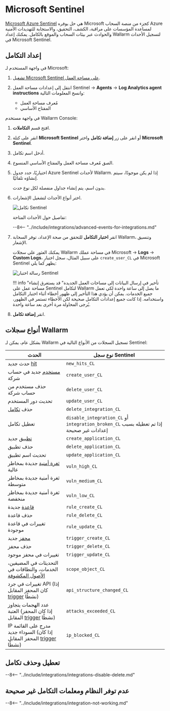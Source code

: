 # Microsoft Sentinel

[Microsoft Azure Sentinel](https://azure.microsoft.com/en-au/products/microsoft-sentinel/) هي حل يوفره Microsoft كجزء من منصة السحاب Azure لمساعدة المؤسسات على مراقبة، الكشف، التحقيق، والاستجابة للتهديدات الأمنية والحوادث عبر بيئات السحاب والموقع بالكامل. يمكنك إعداد Wallarm لتسجيل الأحداث في Microsoft Sentinel.

## إعداد التكامل

في واجهة المستخدم لـ Microsoft:

1. [تشغيل Microsoft Sentinel على مساحة العمل](https://learn.microsoft.com/en-us/azure/sentinel/quickstart-onboard#enable-microsoft-sentinel-).
1. انتقل إلى إعدادات مساحة العمل Sentinel → **Agents** → **Log Analytics agent instructions** وانسخ المعلومات التالية:

    * مُعرف مساحة العمل
    * المفتاح الأساسي

في واجهة مستخدم Wallarm Console:

1. افتح قسم **التكاملات**.
1. انقر على كتلة **Microsoft Sentinel** أو انقر على زر **إضافة تكامل** واختر **Microsoft Sentinel**.
1. أدخل اسم تكامل.
1. الصق مُعرف مساحة العمل والمفتاح الأساسي المنسوخ.
1. اختياريًا، حدد جدول Azure Sentinel لأحداث Wallarm. إذا لم يكن موجودًا، سيتم إنشاؤه تلقائيًا.

    بدون اسم، يتم إنشاء جداول منفصلة لكل نوع حدث.
1. اختر أنواع الأحداث لتشغيل الإشعارات.

    ![تكامل Sentinel](../../../images/user-guides/settings/integrations/add-sentinel-integration.png)

    تفاصيل حول الأحداث المتاحة:

    --8<-- "../include/integrations/advanced-events-for-integrations.md"

1. انقر **اختبار التكامل** للتحقق من صحة الإعداد، توفر السحابة Wallarm، وتنسيق الإشعار.

    يمكنك العثور على سجلات Wallarm في مساحة عملك Microsoft → **Logs** → **Custom Logs**، على سبيل المثال، سجل اختبار `create_user_CL` في Microsoft Sentinel يظهر كما يلي:

    ![رسالة اختبار Sentinel](../../../images/user-guides/settings/integrations/test-sentinel-new-vuln.png)

    !!! info "تأخير في إرسال البيانات إلى مساحات العمل الجديدة"
        قد يستغرق إنشاء مساحة عمل على Sentinel لتكامل Wallarm ما يصل إلى ساعة واحدة لكي تعمل جميع الخدمات. يمكن أن يؤدي هذا التأخير إلى ظهور أخطاء أثناء اختبار التكامل واستخدامه. إذا كانت جميع إعدادات التكامل صحيحة لكن الأخطاء تستمر في الظهور، يُرجى المحاولة مرة أخرى بعد ساعة واحدة.

1. انقر **إضافة تكامل**.

## أنواع سجلات Wallarm

بشكل عام، يمكن لـ Wallarm تسجيل السجلات من الأنواع التالية في Sentinel:

| الحدث | نوع سجل Sentinel |
| ----- | ----------------- |
| حدث جديد [hit](../../../glossary-en.md#hit) | `new_hits_CL` |
| [مستخدم](../../../user-guides/settings/users.md) جديد في حساب شركة | `create_user_CL` |
| حذف مستخدم من حساب شركة | `delete_user_CL` |
| تحديث دور المستخدم | `update_user_CL` |
| حذف [تكامل](integrations-intro.md) | `delete_integration_CL` |
| تعطيل تكامل | `disable_integration_CL` أو `integration_broken_CL` إذا تم تعطيله بسبب إعدادات غير صحيحة |
| [تطبيق](../../../user-guides/settings/applications.md) جديد | `create_application_CL` |
| حذف تطبيق | `delete_application_CL` |
| تحديث اسم تطبيق | `update_application_CL` |
| [ثغرة أمنية](../../../glossary-en.md#vulnerability) جديدة بمخاطر عالية | `vuln_high_CL` |
| ثغرة أمنية جديدة بمخاطر متوسطة | `vuln_medium_CL` |
| ثغرة أمنية جديدة بمخاطر منخفضة | `vuln_low_CL` |
| [قاعدة](../../../user-guides/rules/rules.md) جديدة | `rule_create_CL` |
| حذف قاعدة | `rule_delete_CL` |
| تغييرات في قاعدة موجودة | `rule_update_CL` |
| [محفز](../../../user-guides/triggers/triggers.md) جديد | `trigger_create_CL` |
| حذف محفز | `trigger_delete_CL` |
| تغييرات في محفز موجود | `trigger_update_CL` |
| التحديثات في المضيفين، الخدمات، والنطاقات في [الأصول المكشوفة](../../scanner.md) | `scope_object_CL` |
| تغييرات في جرد API (إذا كان المحفز المقابل [trigger](../../triggers/triggers.md) نشطًا) | `api_structure_changed_CL` |
| عدد الهجمات يتجاوز العتبة (إذا كان المحفز المقابل [trigger](../../triggers/triggers.md) نشطًا) | `attacks_exceeded_CL` |
| IP مدرج على القائمة السوداء جديد (إذا كان المحفز المقابل [trigger](../../triggers/triggers.md) نشطًا) | `ip_blocked_CL` |

## تعطيل وحذف تكامل

--8<-- "../include/integrations/integrations-disable-delete.md"

## عدم توفر النظام ومعلمات التكامل غير صحيحة

--8<-- "../include/integrations/integration-not-working.md"